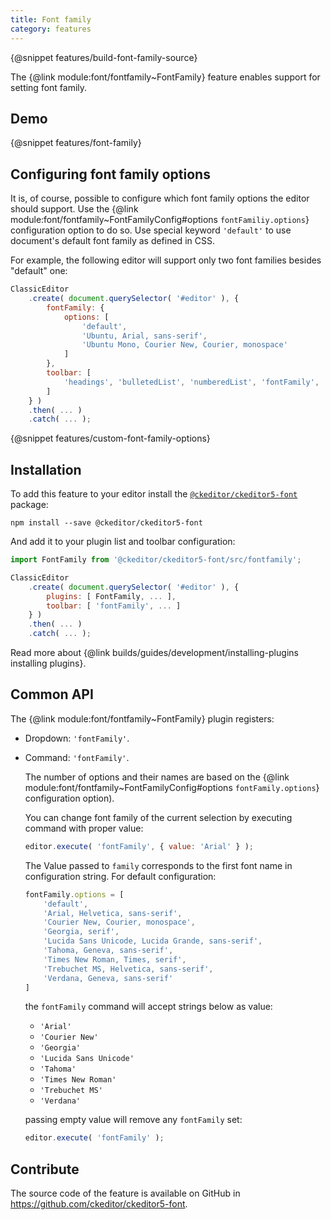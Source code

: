 ```yaml
---
title: Font family
category: features
---
```


{@snippet features/build-font-family-source}

The {@link module:font/fontfamily~FontFamily} feature enables support for setting font family.

## Demo

{@snippet features/font-family}

## Configuring font family options

It is, of course, possible to configure which font family options the editor should support. Use the {@link module:font/fontfamily~FontFamilyConfig#options `fontFamiliy.options`} configuration option to do so.
Use special keyword `'default'` to use document's default font family as defined in CSS.

For example, the following editor will support only two font families besides "default" one:

```js
ClassicEditor
	.create( document.querySelector( '#editor' ), {
		fontFamily: {
			options: [
				'default',
				'Ubuntu, Arial, sans-serif',
				'Ubuntu Mono, Courier New, Courier, monospace'
			]
		},
		toolbar: [
			'headings', 'bulletedList', 'numberedList', 'fontFamily', 'undo', 'redo'
		]
	} )
	.then( ... )
	.catch( ... );
```

{@snippet features/custom-font-family-options}

## Installation

To add this feature to your editor install the [`@ckeditor/ckeditor5-font`](https://www.npmjs.com/package/@ckeditor/ckeditor5-font) package:

```
npm install --save @ckeditor/ckeditor5-font
```

And add it to your plugin list and toolbar configuration:

```js
import FontFamily from '@ckeditor/ckeditor5-font/src/fontfamily';

ClassicEditor
	.create( document.querySelector( '#editor' ), {
		plugins: [ FontFamily, ... ],
		toolbar: [ 'fontFamily', ... ]
	} )
	.then( ... )
	.catch( ... );
```

<info-box info>
	Read more about {@link builds/guides/development/installing-plugins installing plugins}.
</info-box>

## Common API

The {@link module:font/fontfamily~FontFamily} plugin registers:

* Dropdown: `'fontFamily'`.
* Command: `'fontFamily'`.

	The number of options and their names are based on the {@link module:font/fontfamily~FontFamilyConfig#options `fontFamily.options`} configuration option).

	You can change font family of the current selection by executing command with proper value:

	```js
	editor.execute( 'fontFamily', { value: 'Arial' } );
	```

	The Value passed to `family` corresponds to the first font name in configuration string. For default configuration:
	```js
	fontFamily.options = [
		'default',
		'Arial, Helvetica, sans-serif',
		'Courier New, Courier, monospace',
		'Georgia, serif',
		'Lucida Sans Unicode, Lucida Grande, sans-serif',
		'Tahoma, Geneva, sans-serif',
		'Times New Roman, Times, serif',
		'Trebuchet MS, Helvetica, sans-serif',
		'Verdana, Geneva, sans-serif'
	]
	```
	
	the `fontFamily` command will accept strings below as value:
	* `'Arial'`
	* `'Courier New'`
	* `'Georgia'`
	* `'Lucida Sans Unicode'`
	* `'Tahoma'`
	* `'Times New Roman'`
	* `'Trebuchet MS'`
	* `'Verdana'` 
	
	passing empty value will remove any `fontFamily` set:
	
	```js
	editor.execute( 'fontFamily' );
	```

## Contribute

The source code of the feature is available on GitHub in https://github.com/ckeditor/ckeditor5-font.
